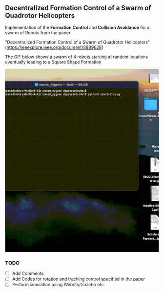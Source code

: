 ## Decentralized Formation Control of a Swarm of Quadrotor Helicopters

Implementation of the **Formation Control** and **Collision Avoidance** for a swarm of Robots from the paper  

"Decentralized Formation Control of a Swarm of Quadrotor Helicopters" (https://ieeexplore.ieee.org/document/8899628)

The GIF below shows a swarm of 4 robots starting at random locations eventually leading to a Square Shape Formation

<img src="https://github.com/JACOBIN-SCTCS/Robot_Swarm_Formation_Control/blob/main/simulation.gif" width="600" height="600"/>

### TODO
- [ ]  Add Comments 
- [ ]  Add Codes for rotation and tracking control specified in the paper
- [ ]  Perform simulation using Webots/Gazebo etc.

